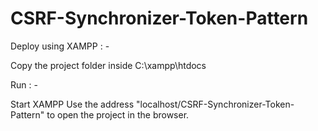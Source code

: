 # CSRF-Synchronizer-Token-Pattern

Deploy using XAMPP : -

Copy the project folder inside C:\xampp\htdocs 


Run : - 

Start XAMPP
Use the address "localhost/CSRF-Synchronizer-Token-Pattern" to open the project in the browser.
